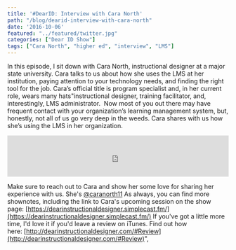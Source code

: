 ```yaml
---
title: '#DearID: Interview with Cara North'
path: "/blog/dearid-interview-with-cara-north"
date: '2016-10-06'
featured: "../featured/twitter.jpg"
categories: ["Dear ID Show"]
tags: ["Cara North", "higher ed", "interview", "LMS"]
---
```


In this episode, I sit down with Cara North, instructional designer at a major state university. Cara talks to us about how she uses the LMS at her institution, paying attention to your technology needs, and finding the right tool for the job. Cara’s official title is program specialist and, in her current role, wears many hats"instructional designer, training facilitator, and, interestingly, LMS administrator.  Now most of you out there may have frequent contact with your organization’s learning management system, but, honestly, not all of us go very deep in the weeds. Cara shares with us how she’s using the LMS in her organization.

<iframe src="https://simplecast.com/e/44909?style=medium-light" width="100%" height="94px" frameborder="0" scrolling="no" seamless=""></iframe>

Make sure to reach out to Cara and show her some love for sharing her experience with us. She's [@caranorth11](https://twitter.com/caranorth11) As always, you can find more shownotes, including the link to Cara's upcoming session on the show page: [https://dearinstructionaldesigner.simplecast.fm/](https://dearinstructionaldesigner.simplecast.fm/) If you've got a little more time, I'd love it if you'd leave a review on iTunes. Find out how here: [http://dearinstructionaldesigner.com/#Review](http://dearinstructionaldesigner.com/#Review)",
